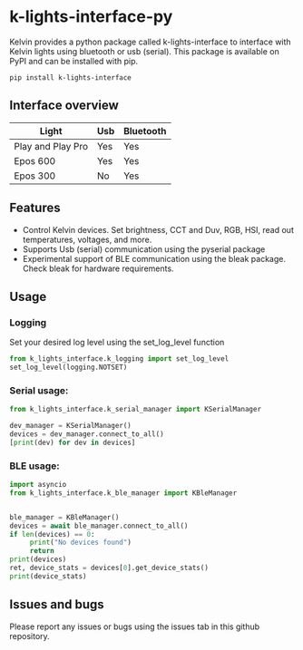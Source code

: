 # k-lights-interface-py

Kelvin provides a python package called k-lights-interface to interface with Kelvin lights using bluetooth or usb (serial). This package is available on PyPI and can be installed with pip.

    pip install k-lights-interface

## Interface overview
Light | Usb    | Bluetooth |
------ | -------- | ------- |
Play and Play Pro| Yes  | Yes    |
Epos 600| Yes | Yes     |
Epos 300| No   | Yes    |
 

## Features

- Control Kelvin devices. Set brightness, CCT and Duv, RGB, HSI, read out temperatures, voltages, and more. 
- Supports Usb (serial) communication using the pyserial package
- Experimental support of BLE communication using the bleak package. Check bleak for hardware requirements.

## Usage

### Logging
Set your desired log level using the set_log_level function

```python
from k_lights_interface.k_logging import set_log_level
set_log_level(logging.NOTSET)
```
### Serial usage:

```python
from k_lights_interface.k_serial_manager import KSerialManager

dev_manager = KSerialManager()
devices = dev_manager.connect_to_all()
[print(dev) for dev in devices]
```

### BLE usage:

```python
import asyncio
from k_lights_interface.k_ble_manager import KBleManager


ble_manager = KBleManager()
devices = await ble_manager.connect_to_all()
if len(devices) == 0:
     print("No devices found")
     return
print(devices)
ret, device_stats = devices[0].get_device_stats()
print(device_stats)
```



## Issues and bugs
Please report any issues or bugs using the issues tab in this github repository.
